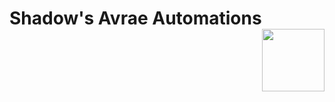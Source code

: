 <h1>Shadow's Avrae Automations<img align="right" src="https://github.com/Shadow-Draconic-Development/.github/blob/60cb01e800f59566bbbd9f904bd0f9d2a96e8619/assets/main.png?raw=true" width="100px"></h1>